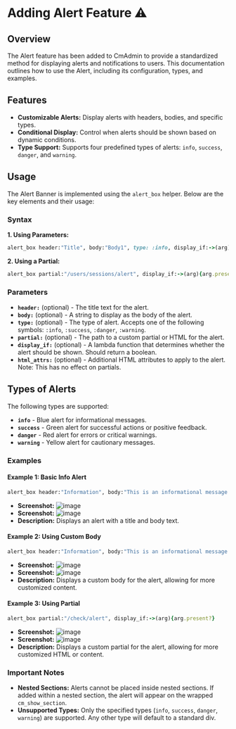 # Adding Alert Feature ⚠️

## Overview

The Alert feature has been added to CmAdmin to provide a standardized method for displaying alerts and notifications to users. This documentation outlines how to use the Alert, including its configuration, types, and examples.

## Features

- **Customizable Alerts:** Display alerts with headers, bodies, and specific types.
- **Conditional Display:** Control when alerts should be shown based on dynamic conditions.
- **Type Support:** Supports four predefined types of alerts: `info`, `success`, `danger`, and `warning`.

## Usage

The Alert Banner is implemented using the `alert_box` helper. Below are the key elements and their usage:

### Syntax

**1. Using Parameters:**

```ruby
alert_box header:"Title", body:"Body1", type: :info, display_if:->(arg){arg.present?}, html_attrs:{}
```

**2. Using a Partial:**

```ruby
alert_box partial:"/users/sessions/alert", display_if:->(arg){arg.present?}, html_attrs:{}
```

### Parameters

- **`header:`** (optional) - The title text for the alert.
- **`body:`** (optional) - A string to display as the body of the alert.
- **`type:`** (optional) - The type of alert. Accepts one of the following symbols: `:info`, `:success`, `:danger`, `:warning`.
- **`partial:`** (optional) - The path to a custom partial or HTML for the alert.
- **`display_if:`** (optional) - A lambda function that determines whether the alert should be shown. Should return a boolean.
- **`html_attrs:`** (optional) - Additional HTML attributes to apply to the alert. Note: This has no effect on partials.

## Types of Alerts

The following types are supported:

- **`info`** - Blue alert for informational messages.
- **`success`** - Green alert for successful actions or positive feedback.
- **`danger`** - Red alert for errors or critical warnings.
- **`warning`** - Yellow alert for cautionary messages.

### Examples

#### Example 1: Basic Info Alert

```ruby
alert_box header:"Information", body:"This is an informational message.", type: :info, display_if:->(arg){arg.present?}
```

- **Screenshot:** ![image](https://github.com/user-attachments/assets/cb0c9a09-5084-4204-ae83-64ac06065cf9)
- **Screenshot:** ![image](https://github.com/user-attachments/assets/8bc1c066-03c0-4e34-8e38-217062db4579)
- **Description:** Displays an alert with a title and body text.

#### Example 2: Using Custom Body

```ruby
alert_box header:"Information", body:"This is an informational message. <br>This is a break text.", type: :info, display_if:->(arg){arg.present?}
```
- **Screenshot:** ![image](https://github.com/user-attachments/assets/5614e104-4675-49e8-a2db-034a890fd581)
- **Screenshot:** ![image](https://github.com/user-attachments/assets/41c22856-4647-4c47-ba48-d144833c2074)
- **Description:** Displays a custom body for the alert, allowing for more customized content.


#### Example 3: Using Partial

```ruby
alert_box partial:"/check/alert", display_if:->(arg){arg.present?}
```
- **Screenshot:** ![image](https://github.com/user-attachments/assets/5614e104-4675-49e8-a2db-034a890fd581)
- **Screenshot:** ![image](https://github.com/user-attachments/assets/41c22856-4647-4c47-ba48-d144833c2074)
- **Description:** Displays a custom partial for the alert, allowing for more customized HTML or content.


### Important Notes

- **Nested Sections:** Alerts cannot be placed inside nested sections. If added within a nested section, the alert will appear on the wrapped `cm_show_section`.
- **Unsupported Types:** Only the specified types (`info`, `success`, `danger`, `warning`) are supported. Any other type will default to a standard div.

